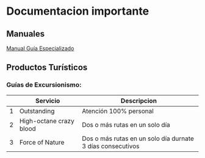 # Documentacion importante

## Manuales
[Manual Guía Especializado]({{site.baseurl}}/01Manuales/02ManGuiaEspecializado.html)

## Productos Turísticos

### Guías de Excursionismo:
| |Servicio|Descripcion|
|--|--|--|
|1| Outstanding| Atención 100% personal |
|2| High-octane crazy blood|Dos o más rutas en un solo día|
|3| Force of Nature|Dos o más rutas en un solo día durnate 3 días consecutivos|
